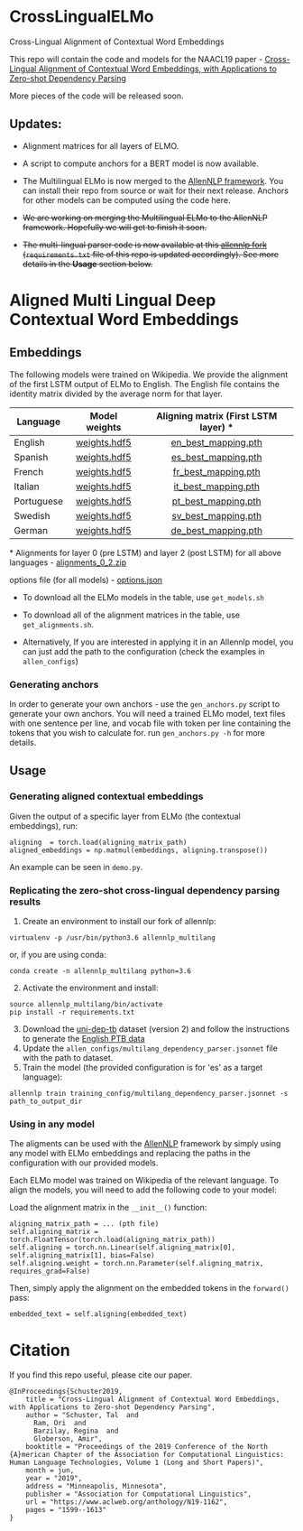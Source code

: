 # CrossLingualELMo
Cross-Lingual Alignment of Contextual Word Embeddings

This repo will contain the code and models for the NAACL19 paper - [Cross-Lingual Alignment of Contextual Word Embeddings,  with Applications to Zero-shot Dependency Parsing](https://arxiv.org/abs/1902.09492)

More pieces of the code will be released soon.

## Updates:

* Alignment matrices for all layers of ELMO.

* A script to compute anchors for a BERT model is now available.

* The Multilingual ELMo is now merged to the [AllenNLP framework](https://github.com/allenai/allennlp). You can install their repo from source or wait for their next release. Anchors for other models can be computed using the code here.

* <del> We are working on merging the Multilingual ELMo to the AllenNLP framework. Hopefully we will get to finish it soon.

* <del> The multi-lingual parser code is now available at this [allennlp fork](https://github.com/TalSchuster/allennlp-MultiLang) (`requirements.txt` file of this repo is updated accordingly). See more details in the **Usage** section below.


# Aligned Multi Lingual Deep Contextual Word Embeddings

## Embeddings

The following models were trained on Wikipedia. We provide the alignment of the first LSTM output of ELMo to English. The English file contains the identity matrix divided by the average norm for that layer.

| Language        | Model weights | Aligning matrix (First LSTM layer) *  |
| ------------- |:-------------:| :-----:|
| English     | [weights.hdf5](https://www.dropbox.com/s/1h62kc1qdcuyy2u/en_weights.hdf5) | [en_best_mapping.pth](https://www.dropbox.com/s/nufj4pxxgv5838r/en_best_mapping.pth) |
| Spanish     | [weights.hdf5](https://www.dropbox.com/s/ygfjm7zmufl5gu2/es_weights.hdf5) | [es_best_mapping.pth](https://www.dropbox.com/s/6kqot8ssy66d5u0/es_best_mapping.pth) |
| French     | [weights.hdf5](https://www.dropbox.com/s/mm64goxb8wbawhj/fr_weights.hdf5) | [fr_best_mapping.pth](https://www.dropbox.com/s/0zdlanjhajlgflm/fr_best_mapping.pth) |
| Italian     | [weights.hdf5](https://www.dropbox.com/s/owfou7coi04dyxf/it_weights.hdf5) | [it_best_mapping.pth](https://www.dropbox.com/s/gg985snnhajhm5i/it_best_mapping.pth) |
| Portuguese     | [weights.hdf5](https://www.dropbox.com/s/ul82jsal1khfw5b/pt_weights.hdf5) | [pt_best_mapping.pth](https://www.dropbox.com/s/skdfz6zfud24iup/pt_best_mapping.pth) |
| Swedish     | [weights.hdf5](https://www.dropbox.com/s/boptz21zrs4h3nw/sv_weights.hdf5) | [sv_best_mapping.pth](https://www.dropbox.com/s/o7v64hciyifvs8k/sv_best_mapping.pth) |
| German     | [weights.hdf5](https://www.dropbox.com/s/2kbjnvb12htgqk8/de_weights.hdf5) | [de_best_mapping.pth](https://www.dropbox.com/s/u9cg19o81lpm0h0/de_best_mapping.pth) |

\* Alignments for layer 0 (pre LSTM) and layer 2 (post LSTM) for all above languages - [alignments_0_2.zip](https://www.dropbox.com/s/ymnyptj3lupvcw7/alignments_0_2.zip)

options file (for all models) - [options.json](https://www.dropbox.com/s/ypjuzlf7kj957g3/options262.json)

* To download all the ELMo models in the table, use `get_models.sh`

* To download all of the alignment matrices in the table, use `get_alignments.sh`.

* Alternatively, If you are interested in applying it in an Allennlp model, you can just add the path to the configuration (check the examples in `allen_configs`)
### Generating anchors

In order to generate your own anchors - use the `gen_anchors.py` script to generate your own anchors. You will need a trained ELMo model, text files with one sentence per line, and vocab file with token per line containing the tokens that you wish to calculate for.
run `gen_anchors.py -h` for more details.

## Usage

### Generating aligned contextual embeddings

Given the output of a specific layer from ELMo (the contextual embeddings), run:
```
aligning  = torch.load(aligning_matrix_path)
aligned_embeddings = np.matmul(embeddings, aligning.transpose())
```

An example can be seen in `demo.py`. 

### Replicating the zero-shot cross-lingual dependency parsing results

1. Create an environment to install our fork of allennlp:

```
virtualenv -p /usr/bin/python3.6 allennlp_multilang
```
or, if you are using conda:
```
conda create -n allennlp_multilang python=3.6
```

2. Activate the environment and install:

```
source allennlp_multilang/bin/activate
pip install -r requirements.txt
```

3. Download the [uni-dep-tb](https://github.com/ryanmcd/uni-dep-tb) dataset (version 2) and follow the instructions to generate the [English PTB data](https://catalog.ldc.upenn.edu/LDC99T42)
4. Update the `allen_configs/multilang_dependency_parser.jsonnet` file with the path to dataset.
5. Train the model (the provided configuration is for 'es' as a target language):
```
allennlp train training_config/multilang_dependency_parser.jsonnet -s path_to_output_dir
```


### Using in any model

The aligments can be used with the [AllenNLP](https://allennlp.org) framework by simply using any model with ELMo embeddings and replacing the paths in the configuration with our provided models.

Each ELMo model was trained on Wikipedia of the relevant language. To align the models, you will need to add the following code to your model:

Load the alignment matrix in the `__init__()` function:

```
aligning_matrix_path = ... (pth file)
self.aligning_matrix = torch.FloatTensor(torch.load(aligning_matrix_path))
self.aligning = torch.nn.Linear(self.aligning_matrix[0], self.aligning_matrix[1], bias=False)
self.aligning.weight = torch.nn.Parameter(self.aligning_matrix, requires_grad=False)
```

Then, simply apply the alignment on the embedded tokens in the `forward()` pass:
```
embedded_text = self.aligning(embedded_text)
```




# Citation

If you find this repo useful, please cite our paper.

```
@InProceedings{Schuster2019,
    title = "Cross-Lingual Alignment of Contextual Word Embeddings, with Applications to Zero-shot Dependency Parsing",
    author = "Schuster, Tal  and
      Ram, Ori  and
      Barzilay, Regina  and
      Globerson, Amir",
    booktitle = "Proceedings of the 2019 Conference of the North {A}merican Chapter of the Association for Computational Linguistics: Human Language Technologies, Volume 1 (Long and Short Papers)",
    month = jun,
    year = "2019",
    address = "Minneapolis, Minnesota",
    publisher = "Association for Computational Linguistics",
    url = "https://www.aclweb.org/anthology/N19-1162",
    pages = "1599--1613"
}
```
